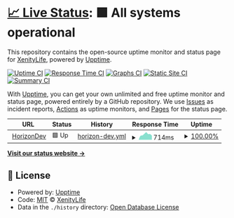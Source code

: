 # [📈 Live Status](https://demo.upptime.js.org): <!--live status--> **🟩 All systems operational**

This repository contains the open-source uptime monitor and status page for [XenityLife](https://demo.upptime.js.org), powered by [Upptime](https://github.com/upptime/upptime).

[![Uptime CI](https://github.com/Xenity-Mus/SiteHorizon/workflows/Uptime%20CI/badge.svg)](https://github.com/Xenity-Mus/SiteHorizon/actions?query=workflow%3A%22Uptime+CI%22)
[![Response Time CI](https://github.com/Xenity-Mus/SiteHorizon/workflows/Response%20Time%20CI/badge.svg)](https://github.com/Xenity-Mus/SiteHorizon/actions?query=workflow%3A%22Response+Time+CI%22)
[![Graphs CI](https://github.com/Xenity-Mus/SiteHorizon/workflows/Graphs%20CI/badge.svg)](https://github.com/Xenity-Mus/SiteHorizon/actions?query=workflow%3A%22Graphs+CI%22)
[![Static Site CI](https://github.com/Xenity-Mus/SiteHorizon/workflows/Static%20Site%20CI/badge.svg)](https://github.com/Xenity-Mus/SiteHorizon/actions?query=workflow%3A%22Static+Site+CI%22)
[![Summary CI](https://github.com/Xenity-Mus/SiteHorizon/workflows/Summary%20CI/badge.svg)](https://github.com/Xenity-Mus/SiteHorizon/actions?query=workflow%3A%22Summary+CI%22)

With [Upptime](https://upptime.js.org), you can get your own unlimited and free uptime monitor and status page, powered entirely by a GitHub repository. We use [Issues](https://github.com/Xenity-Mus/SiteHorizon/issues) as incident reports, [Actions](https://github.com/Xenity-Mus/SiteHorizon/actions) as uptime monitors, and [Pages](https://demo.upptime.js.org) for the status page.

<!--start: status pages-->
<!-- This summary is generated by Upptime (https://github.com/upptime/upptime) -->
<!-- Do not edit this manually, your changes will be overwritten -->
<!-- prettier-ignore -->
| URL | Status | History | Response Time | Uptime |
| --- | ------ | ------- | ------------- | ------ |
| <img alt="" src="https://icons.duckduckgo.com/ip3/horizon-dev.xyz.ico" height="13"> [HorizonDev](https://horizon-dev.xyz) | 🟩 Up | [horizon-dev.yml](https://github.com/Xenity-Mus/SiteHorizon/commits/HEAD/history/horizon-dev.yml) | <details><summary><img alt="Response time graph" src="./graphs/horizon-dev/response-time-week.png" height="20"> 714ms</summary><br><a href="https://demo.upptime.js.org/history/horizon-dev"><img alt="Response time 701" src="https://img.shields.io/endpoint?url=https%3A%2F%2Fraw.githubusercontent.com%2FXenity-Mus%2FSiteHorizon%2FHEAD%2Fapi%2Fhorizon-dev%2Fresponse-time.json"></a><br><a href="https://demo.upptime.js.org/history/horizon-dev"><img alt="24-hour response time 558" src="https://img.shields.io/endpoint?url=https%3A%2F%2Fraw.githubusercontent.com%2FXenity-Mus%2FSiteHorizon%2FHEAD%2Fapi%2Fhorizon-dev%2Fresponse-time-day.json"></a><br><a href="https://demo.upptime.js.org/history/horizon-dev"><img alt="7-day response time 714" src="https://img.shields.io/endpoint?url=https%3A%2F%2Fraw.githubusercontent.com%2FXenity-Mus%2FSiteHorizon%2FHEAD%2Fapi%2Fhorizon-dev%2Fresponse-time-week.json"></a><br><a href="https://demo.upptime.js.org/history/horizon-dev"><img alt="30-day response time 701" src="https://img.shields.io/endpoint?url=https%3A%2F%2Fraw.githubusercontent.com%2FXenity-Mus%2FSiteHorizon%2FHEAD%2Fapi%2Fhorizon-dev%2Fresponse-time-month.json"></a><br><a href="https://demo.upptime.js.org/history/horizon-dev"><img alt="1-year response time 701" src="https://img.shields.io/endpoint?url=https%3A%2F%2Fraw.githubusercontent.com%2FXenity-Mus%2FSiteHorizon%2FHEAD%2Fapi%2Fhorizon-dev%2Fresponse-time-year.json"></a></details> | <details><summary><a href="https://demo.upptime.js.org/history/horizon-dev">100.00%</a></summary><a href="https://demo.upptime.js.org/history/horizon-dev"><img alt="All-time uptime 100.00%" src="https://img.shields.io/endpoint?url=https%3A%2F%2Fraw.githubusercontent.com%2FXenity-Mus%2FSiteHorizon%2FHEAD%2Fapi%2Fhorizon-dev%2Fuptime.json"></a><br><a href="https://demo.upptime.js.org/history/horizon-dev"><img alt="24-hour uptime 100.00%" src="https://img.shields.io/endpoint?url=https%3A%2F%2Fraw.githubusercontent.com%2FXenity-Mus%2FSiteHorizon%2FHEAD%2Fapi%2Fhorizon-dev%2Fuptime-day.json"></a><br><a href="https://demo.upptime.js.org/history/horizon-dev"><img alt="7-day uptime 100.00%" src="https://img.shields.io/endpoint?url=https%3A%2F%2Fraw.githubusercontent.com%2FXenity-Mus%2FSiteHorizon%2FHEAD%2Fapi%2Fhorizon-dev%2Fuptime-week.json"></a><br><a href="https://demo.upptime.js.org/history/horizon-dev"><img alt="30-day uptime 100.00%" src="https://img.shields.io/endpoint?url=https%3A%2F%2Fraw.githubusercontent.com%2FXenity-Mus%2FSiteHorizon%2FHEAD%2Fapi%2Fhorizon-dev%2Fuptime-month.json"></a><br><a href="https://demo.upptime.js.org/history/horizon-dev"><img alt="1-year uptime 100.00%" src="https://img.shields.io/endpoint?url=https%3A%2F%2Fraw.githubusercontent.com%2FXenity-Mus%2FSiteHorizon%2FHEAD%2Fapi%2Fhorizon-dev%2Fuptime-year.json"></a></details>

<!--end: status pages-->

[**Visit our status website →**](https://demo.upptime.js.org)

## 📄 License

- Powered by: [Upptime](https://github.com/upptime/upptime)
- Code: [MIT](./LICENSE) © [XenityLife](https://demo.upptime.js.org)
- Data in the `./history` directory: [Open Database License](https://opendatacommons.org/licenses/odbl/1-0/)

